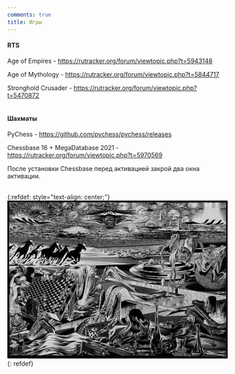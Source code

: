 ```yaml
---
comments: true
title: Игры
---
```


#### RTS

Age of Empires - <https://rutracker.org/forum/viewtopic.php?t=5943148>

Age of Mythology - <https://rutracker.org/forum/viewtopic.php?t=5844717>

Stronghold Crusader - <https://rutracker.org/forum/viewtopic.php?t=5470872>
<br><br>

#### Шахматы

PyChess - <https://github.com/pychess/pychess/releases>

Chessbase 16 + MegaDatabase 2021 - <https://rutracker.org/forum/viewtopic.php?t=5970569>

После установки Chessbase перед активацией закрой два окна активации.
<br><br>

{:refdef: style="text-align: center;"}
![Chess](/images/chess.jpg)
{: refdef}